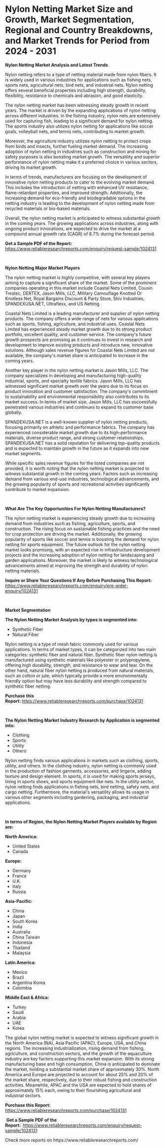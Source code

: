 <p><h1>Nylon Netting Market Size and Growth, Market Segmentation, Regional and Country Breakdowns, and Market Trends for Period from 2024 -  2031</h1></p><p><strong>Nylon Netting Market Analysis and Latest Trends</strong></p>
<p><p>Nylon netting refers to a type of netting material made from nylon fibers. It is widely used in various industries for applications such as fishing nets, sports nets, agricultural nets, bird nets, and industrial nets. Nylon netting offers several beneficial properties including high strength, durability, flexibility, resistance to chemicals and abrasion, and good elasticity.</p><p>The nylon netting market has been witnessing steady growth in recent years. The market is driven by the expanding applications of nylon netting across different industries. In the fishing industry, nylon nets are extensively used for capturing fish, leading to a significant demand for nylon netting. The sports industry also utilizes nylon netting for applications like soccer goals, volleyball nets, and tennis nets, contributing to market growth.</p><p>Moreover, the agriculture industry utilizes nylon netting to protect crops from birds and insects, further fueling market demand. The increasing adoption of nylon netting in industries such as construction and mining for safety purposes is also boosting market growth. The versatility and superior performance of nylon netting make it a preferred choice in various sectors, driving its market growth.</p><p>In terms of trends, manufacturers are focusing on the development of innovative nylon netting products to cater to the evolving market demand. This includes the introduction of netting with enhanced UV resistance, flame-retardant properties, and improved strength. Additionally, the increasing demand for eco-friendly and biodegradable options in the netting industry is leading to the development of nylon netting made from recycled materials or bio-based materials.</p><p>Overall, the nylon netting market is anticipated to witness substantial growth in the coming years. The growing applications across industries, along with ongoing product innovations, are expected to drive the market at a compound annual growth rate (CAGR) of 8.7% during the forecast period.</p></p>
<p><strong>Get a Sample PDF of the Report:&nbsp;</strong> <a href="https://www.reliableresearchreports.com/enquiry/request-sample/1024131">https://www.reliableresearchreports.com/enquiry/request-sample/1024131</a></p>
<p>&nbsp;</p>
<p><strong>Nylon Netting Major Market Players</strong></p>
<p><p>The nylon netting market is highly competitive, with several key players aiming to capture a significant share of the market. Some of the prominent companies operating in this market include Coastal Nets Limited, Cousin Trestec, DERTEX, Jason Mills, LLC, Military Camouflage Knotted Or Knotless Net, Royal Bargains Discount & Party Store, Shiv Industries, SPANDEXUSA.NET, Ultraflexx, and US Netting.</p><p>Coastal Nets Limited is a leading manufacturer and supplier of nylon netting products. The company offers a wide range of nets for various applications such as sports, fishing, agriculture, and industrial uses. Coastal Nets Limited has experienced steady market growth due to its strong product portfolio, excellent quality, and customer service. The company's future growth prospects are promising as it continues to invest in research and development to improve existing products and introduce new, innovative solutions. Although sales revenue figures for Coastal Nets Limited are not available, the company's market share is anticipated to increase in the coming years.</p><p>Another key player in the nylon netting market is Jason Mills, LLC. The company specializes in developing and manufacturing high-quality industrial, sports, and specialty textile fabrics. Jason Mills, LLC has witnessed significant market growth over the years due to its focus on product innovation and customer satisfaction. The company's commitment to sustainability and environmental responsibility also contributes to its market success. In terms of market size, Jason Mills, LLC has successfully penetrated various industries and continues to expand its customer base globally.</p><p>SPANDEXUSA.NET is a well-known supplier of nylon netting products, focusing primarily on athletic and performance fabrics. The company has experienced considerable market growth due to its high-performance materials, diverse product range, and strong customer relationships. SPANDEXUSA.NET has a solid reputation for delivering top-quality products and is expected to maintain growth in the future as it expands into new market segments.</p><p>While specific sales revenue figures for the listed companies are not provided, it is worth noting that the nylon netting market is projected to witness substantial growth in the coming years. Factors such as increasing demand from various end-use industries, technological advancements, and the growing popularity of sports and recreational activities significantly contribute to market expansion.</p></p>
<p>&nbsp;</p>
<p><strong>What Are The Key Opportunities For Nylon Netting Manufacturers?</strong></p>
<p><p>The nylon netting market is experiencing steady growth due to increasing demand from industries such as fishing, agriculture, sports, and construction. The rising focus on sustainable fishing practices and the need for crop protection are driving the market. Additionally, the growing popularity of sports like soccer and tennis is boosting the demand for nylon netting for sports equipment. The future outlook for the nylon netting market looks promising, with an expected rise in infrastructure development projects and the increasing adoption of nylon netting for landscaping and garden applications. Moreover, the market is likely to witness technological advancements aimed at improving the strength and durability of nylon netting materials.</p></p>
<p><strong>Inquire or Share Your Questions If Any Before Purchasing This Report:</strong> <a href="https://www.reliableresearchreports.com/enquiry/pre-order-enquiry/1024131">https://www.reliableresearchreports.com/enquiry/pre-order-enquiry/1024131</a></p>
<p>&nbsp;</p>
<p><strong>Market Segmentation</strong></p>
<p><strong>The Nylon Netting Market Analysis by types is segmented into:</strong></p>
<p><ul><li>Synthetic Fiber</li><li>Natural Fiber</li></ul></p>
<p><p>Nylon netting is a type of mesh fabric commonly used for various applications. In terms of market types, it can be categorized into two main categories: synthetic fiber and natural fiber. Synthetic fiber nylon netting is manufactured using synthetic materials like polyester or polypropylene, offering high durability, strength, and resistance to wear and tear. On the other hand, natural fiber nylon netting is produced from natural materials, such as cotton or jute, which typically provide a more environmentally friendly option but may have less durability and strength compared to synthetic fiber netting.</p></p>
<p><strong>Purchase this Report:&nbsp;</strong><a href="https://www.reliableresearchreports.com/purchase/1024131">https://www.reliableresearchreports.com/purchase/1024131</a></p>
<p>&nbsp;</p>
<p><strong>The Nylon Netting Market Industry Research by Application is segmented into:</strong></p>
<p><ul><li>Clothing</li><li>Sports</li><li>Utility</li><li>Others</li></ul></p>
<p><p>Nylon netting finds various applications in markets such as clothing, sports, utility, and others. In the clothing industry, nylon netting is commonly used in the production of fashion garments, accessories, and lingerie, adding texture and design element. In sports, it is used for making sports jerseys, lining in sports shoes, and sports equipment like nets. In the utility sector, nylon netting finds applications in fishing nets, bird netting, safety nets, and cargo netting. Furthermore, the material's versatility allows its usage in various other segments including gardening, packaging, and industrial applications.</p></p>
<p>&nbsp;</p>
<p><strong>In terms of Region, the Nylon Netting Market Players available by Region are:</strong></p>
<p>
    <p> <strong> North America: </strong>
        <ul>
            <li>United States</li>
            <li>Canada</li>
        </ul>
        </p> 
    <p> <strong> Europe: </strong>
        <ul>
            <li>Germany</li>
            <li>France</li>
            <li>U.K.</li>
            <li>Italy</li>
            <li>Russia</li>
        </ul>
        </p> 
    <p> <strong> Asia-Pacific: </strong>
        <ul>
            <li>China</li>
            <li>Japan</li>
            <li>South Korea</li>
            <li>India</li>
            <li>Australia</li>
            <li>China Taiwan</li>
            <li>Indonesia</li>
            <li>Thailand</li>
            <li>Malaysia</li>
        </ul>
        </p> 
    <p> <strong> Latin America: </strong>
        <ul>
            <li>Mexico</li>
            <li>Brazil</li>
            <li>Argentina Korea</li>
            <li>Colombia</li>
        </ul>
        </p> 
    <p> <strong> Middle East & Africa: </strong>
        <ul>
            <li>Turkey</li>
            <li>Saudi</li>
            <li>Arabia</li>
            <li>UAE</li>
            <li>Korea</li>
        </ul>
    </p>
    </p>
<p><p>The global nylon netting market is expected to witness significant growth in the North America (NA), Asia Pacific (APAC), Europe, USA, and China regions. The increasing industrialization, rising demand from fishing, agriculture, and construction sectors, and the growth of the aquaculture industry are key factors supporting this market expansion. With its strong manufacturing base and high consumption, China is anticipated to dominate the market, holding a substantial market share of approximately 30%. North America and Europe are projected to account for about 25% and 20% of the market share, respectively, due to their robust fishing and construction activities. Meanwhile, APAC and the USA are expected to hold shares of approximately 15% each, owing to their flourishing agricultural and industrial sectors.</p></p>
<p><strong>Purchase this Report: </strong><a href="https://www.reliableresearchreports.com/purchase/1024131">https://www.reliableresearchreports.com/purchase/1024131</a></p>
<p>&nbsp;<strong>Get a Sample PDF of the Report:&nbsp;&nbsp;</strong><a href="https://www.reliableresearchreports.com/enquiry/request-sample/1024131">https://www.reliableresearchreports.com/enquiry/request-sample/1024131</a></p>
<p><strong></strong></p>
<p>Check more reports on https://www.reliableresearchreports.com/</p>